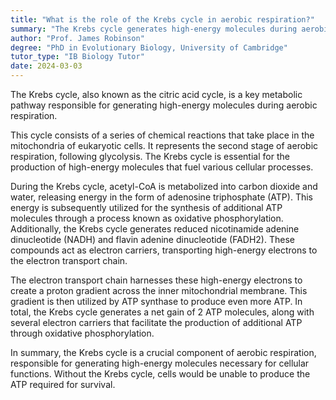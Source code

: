 ```yaml
---
title: "What is the role of the Krebs cycle in aerobic respiration?"
summary: "The Krebs cycle generates high-energy molecules during aerobic respiration, playing a crucial role in cellular energy production."
author: "Prof. James Robinson"
degree: "PhD in Evolutionary Biology, University of Cambridge"
tutor_type: "IB Biology Tutor"
date: 2024-03-03
---
```


The Krebs cycle, also known as the citric acid cycle, is a key metabolic pathway responsible for generating high-energy molecules during aerobic respiration.

This cycle consists of a series of chemical reactions that take place in the mitochondria of eukaryotic cells. It represents the second stage of aerobic respiration, following glycolysis. The Krebs cycle is essential for the production of high-energy molecules that fuel various cellular processes.

During the Krebs cycle, acetyl-CoA is metabolized into carbon dioxide and water, releasing energy in the form of adenosine triphosphate (ATP). This energy is subsequently utilized for the synthesis of additional ATP molecules through a process known as oxidative phosphorylation. Additionally, the Krebs cycle generates reduced nicotinamide adenine dinucleotide (NADH) and flavin adenine dinucleotide (FADH2). These compounds act as electron carriers, transporting high-energy electrons to the electron transport chain.

The electron transport chain harnesses these high-energy electrons to create a proton gradient across the inner mitochondrial membrane. This gradient is then utilized by ATP synthase to produce even more ATP. In total, the Krebs cycle generates a net gain of $2$ ATP molecules, along with several electron carriers that facilitate the production of additional ATP through oxidative phosphorylation.

In summary, the Krebs cycle is a crucial component of aerobic respiration, responsible for generating high-energy molecules necessary for cellular functions. Without the Krebs cycle, cells would be unable to produce the ATP required for survival.
    